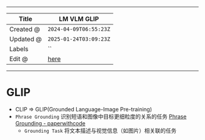 -----

| Title     | LM VLM GLIP                                           |
| --------- | ----------------------------------------------------- |
| Created @ | `2024-04-09T06:55:23Z`                                |
| Updated @ | `2025-01-24T03:09:23Z`                                |
| Labels    | \`\`                                                  |
| Edit @    | [here](https://github.com/junxnone/aiwiki/issues/463) |

-----

# GLIP

  - CLIP =\> GLIP(Grounded Language-Image Pre-training)
  - `Phrase Grounding` 识别短语和图像中目标更细粒度的关系的任务 [Phrase Grounding -
    paperwithcode](https://paperswithcode.com/task/phrase-grounding)
      - `Grounding Task` 将文本描述与视觉信息（如图片）相关联的任务

